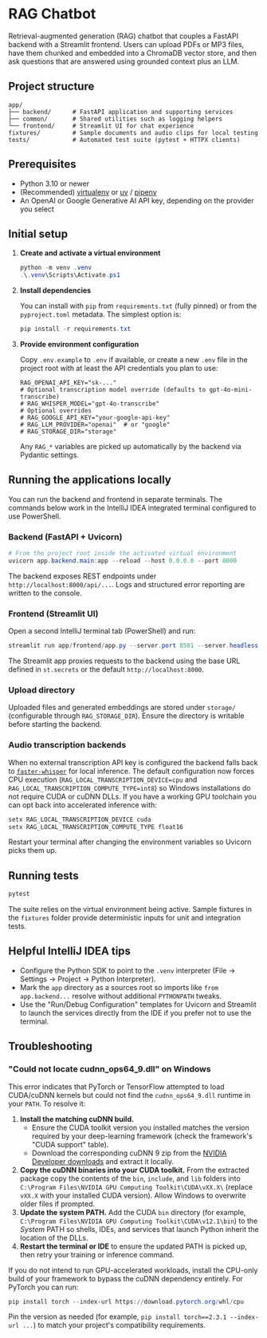 # RAG Chatbot

Retrieval-augmented generation (RAG) chatbot that couples a FastAPI backend with a Streamlit
frontend. Users can upload PDFs or MP3 files, have them chunked and embedded into a ChromaDB
vector store, and then ask questions that are answered using grounded context plus an LLM.

## Project structure

```
app/
├── backend/      # FastAPI application and supporting services
├── common/       # Shared utilities such as logging helpers
└── frontend/     # Streamlit UI for chat experience
fixtures/         # Sample documents and audio clips for local testing
tests/            # Automated test suite (pytest + HTTPX clients)
```

## Prerequisites

- Python 3.10 or newer
- (Recommended) [virtualenv](https://virtualenv.pypa.io/) or
  [uv](https://github.com/astral-sh/uv) / [pipenv](https://pipenv.pypa.io/en/latest/)
- An OpenAI or Google Generative AI API key, depending on the provider you select

## Initial setup

1. **Create and activate a virtual environment**

   ```powershell
   python -m venv .venv
   .\.venv\Scripts\Activate.ps1
   ```

2. **Install dependencies**

   You can install with `pip` from `requirements.txt` (fully pinned) or from the
   `pyproject.toml` metadata. The simplest option is:

   ```powershell
   pip install -r requirements.txt
   ```

3. **Provide environment configuration**

   Copy `.env.example` to `.env` if available, or create a new `.env` file in the project root
   with at least the API credentials you plan to use:

   ```env
   RAG_OPENAI_API_KEY="sk-..."
   # Optional transcription model override (defaults to gpt-4o-mini-transcribe)
   # RAG_WHISPER_MODEL="gpt-4o-transcribe"
   # Optional overrides
   # RAG_GOOGLE_API_KEY="your-google-api-key"
   # RAG_LLM_PROVIDER="openai"  # or "google"
   # RAG_STORAGE_DIR="storage"
   ```

   Any `RAG_*` variables are picked up automatically by the backend via Pydantic settings.

## Running the applications locally

You can run the backend and frontend in separate terminals. The commands below work in the
IntelliJ IDEA integrated terminal configured to use PowerShell.

### Backend (FastAPI + Uvicorn)

```powershell
# From the project root inside the activated virtual environment
uvicorn app.backend.main:app --reload --host 0.0.0.0 --port 8000
```

The backend exposes REST endpoints under `http://localhost:8000/api/...`. Logs and structured
error reporting are written to the console.

### Frontend (Streamlit UI)

Open a second IntelliJ terminal tab (PowerShell) and run:

```powershell
streamlit run app/frontend/app.py --server.port 8501 --server.headless true
```

The Streamlit app proxies requests to the backend using the base URL defined in `st.secrets` or
the default `http://localhost:8000`.

### Upload directory

Uploaded files and generated embeddings are stored under `storage/` (configurable through
`RAG_STORAGE_DIR`). Ensure the directory is writable before starting the backend.

### Audio transcription backends

When no external transcription API key is configured the backend falls back to
[`faster-whisper`](https://github.com/SYSTRAN/faster-whisper) for local inference. The default
configuration now forces CPU execution (`RAG_LOCAL_TRANSCRIPTION_DEVICE=cpu` and
`RAG_LOCAL_TRANSCRIPTION_COMPUTE_TYPE=int8`) so Windows installations do not require CUDA or
cuDNN DLLs. If you have a working GPU toolchain you can opt back into accelerated inference with:

```powershell
setx RAG_LOCAL_TRANSCRIPTION_DEVICE cuda
setx RAG_LOCAL_TRANSCRIPTION_COMPUTE_TYPE float16
```

Restart your terminal after changing the environment variables so Uvicorn picks them up.

## Running tests

```powershell
pytest
```

The suite relies on the virtual environment being active. Sample fixtures in the `fixtures`
folder provide deterministic inputs for unit and integration tests.

## Helpful IntelliJ IDEA tips

- Configure the Python SDK to point to the `.venv` interpreter (File → Settings → Project
  → Python Interpreter).
- Mark the `app` directory as a sources root so imports like `from app.backend...` resolve
  without additional `PYTHONPATH` tweaks.
- Use the "Run/Debug Configuration" templates for Uvicorn and Streamlit to launch the
  services directly from the IDE if you prefer not to use the terminal.

## Troubleshooting

### "Could not locate cudnn_ops64_9.dll" on Windows

This error indicates that PyTorch or TensorFlow attempted to load CUDA/cuDNN kernels but
could not find the `cudnn_ops64_9.dll` runtime in your `PATH`. To resolve it:

1. **Install the matching cuDNN build.**
   - Ensure the CUDA toolkit version you installed matches the version required by your
     deep-learning framework (check the framework's "CUDA support" table).
   - Download the corresponding cuDNN 9 zip from the [NVIDIA Developer downloads](https://developer.nvidia.com/cudnn-downloads) and extract it locally.
2. **Copy the cuDNN binaries into your CUDA toolkit.** From the extracted package copy the
   contents of the `bin`, `include`, and `lib` folders into
   `C:\Program Files\NVIDIA GPU Computing Toolkit\CUDA\vXX.X\` (replace `vXX.X` with your
   installed CUDA version). Allow Windows to overwrite older files if prompted.
3. **Update the system PATH.** Add the CUDA `bin` directory (for example,
   `C:\Program Files\NVIDIA GPU Computing Toolkit\CUDA\v12.1\bin`) to the *System* PATH so
   shells, IDEs, and services that launch Python inherit the location of the DLLs.
4. **Restart the terminal or IDE** to ensure the updated PATH is picked up, then retry your
   training or inference command.

If you do not intend to run GPU-accelerated workloads, install the CPU-only build of your
framework to bypass the cuDNN dependency entirely. For PyTorch you can run:

```powershell
pip install torch --index-url https://download.pytorch.org/whl/cpu
```

Pin the version as needed (for example, `pip install torch==2.3.1 --index-url ...`) to match
your project's compatibility requirements.

